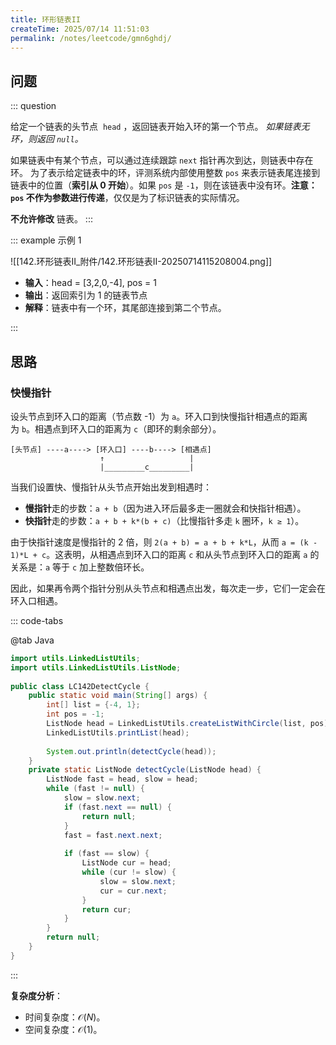 ```yaml
---
title: 环形链表II
createTime: 2025/07/14 11:51:03
permalink: /notes/leetcode/gmn6ghdj/
---
```

## **问题**

::: question 

给定一个链表的头节点  `head` ，返回链表开始入环的第一个节点。 _如果链表无环，则返回 `null`。_

如果链表中有某个节点，可以通过连续跟踪 `next` 指针再次到达，则链表中存在环。 为了表示给定链表中的环，评测系统内部使用整数 `pos` 来表示链表尾连接到链表中的位置（**索引从 0 开始**）。如果 `pos` 是 `-1`，则在该链表中没有环。**注意：`pos` 不作为参数进行传递**，仅仅是为了标识链表的实际情况。

**不允许修改** 链表。
:::

::: example 示例 1

![[142.环形链表II_附件/142.环形链表II-20250714115208004.png]]

- **输入**：head = [3,2,0,-4], pos = 1
- **输出**：返回索引为 1 的链表节点
- **解释**：链表中有一个环，其尾部连接到第二个节点。

:::

## **思路**
### **快慢指针**

设头节点到环入口的距离（节点数 -1）为 `a`。环入口到快慢指针相遇点的距离为 `b`。相遇点到环入口的距离为 `c`（即环的剩余部分）。

```
[头节点] ----a----> [环入口] ----b----> [相遇点]
                    ↑                   |
                    |_________c_________|
```

当我们设置快、慢指针从头节点开始出发到相遇时：

- **慢指针**走的步数：`a + b`（因为进入环后最多走一圈就会和快指针相遇）。
- **快指针**走的步数：`a + b + k*(b + c)`（比慢指针多走 `k` 圈环，`k ≥ 1`）。

由于快指针速度是慢指针的 2 倍，则 `2(a + b) = a + b + k*L`，从而 `a = (k - 1)*L + c`。这表明，从相遇点到环入口的距离 `c` 和从头节点到环入口的距离 `a` 的关系是：`a` 等于 `c` 加上整数倍环长。

因此，如果再令两个指针分别从头节点和相遇点出发，每次走一步，它们一定会在环入口相遇。

::: code-tabs

@tab Java

```java
import utils.LinkedListUtils;  
import utils.LinkedListUtils.ListNode;  
  
public class LC142DetectCycle {  
    public static void main(String[] args) {  
        int[] list = {-4, 1};  
        int pos = -1;  
        ListNode head = LinkedListUtils.createListWithCircle(list, pos);  
        LinkedListUtils.printList(head);  
  
        System.out.println(detectCycle(head));  
    }  
    private static ListNode detectCycle(ListNode head) {  
        ListNode fast = head, slow = head;  
        while (fast != null) {  
            slow = slow.next;  
            if (fast.next == null) {  
                return null;  
            }            
            fast = fast.next.next;  
  
            if (fast == slow) {  
                ListNode cur = head;  
                while (cur != slow) {  
                    slow = slow.next;  
                    cur = cur.next;  
                }                
                return cur;  
            }        
        }  
        return null;  
    }
}
```

:::

**复杂度分析**：

- 时间复杂度：$\mathcal{O}(N)$。
- 空间复杂度：$\mathcal{O}(1)$。